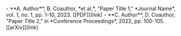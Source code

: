 <ul class="publication-list">
- **A. Author**, B. Coauthor, *et al.*, "Paper Title 1," *Journal Name*, vol. 1, no. 1, pp. 1-10, 2023. [[PDF]](link)
- **C. Author**, D. Coauthor, "Paper Title 2," in *Conference Proceedings*, 2022, pp. 100-105. [[arXiv]](link)
</ul>
